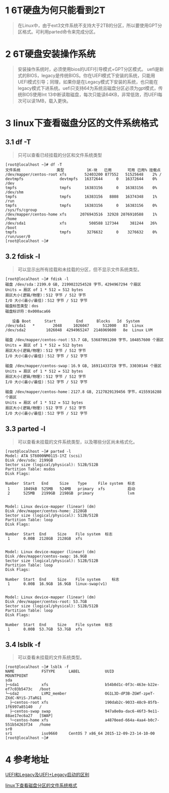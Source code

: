 # 1 6T硬盘为何只能看到2T
> 在Linux中，由于ext3文件系统不支持大于2TB的分区，所以要使用GPT分区格式。可利用parted命令来完成分区。

# 2 6T硬盘安装操作系统
> 安装操作系统时，必须使用bios的UEFI引导模式+GPT分区模式。
> uefi是新式的BIOS，legacy是传统BIOS。你在UEFI模式下安装的系统，只能用UEFI模式引导；同理，如果你是在Legacy模式下安装的系统，也只能在legacy模式下进系统。uefi只支持64为系统且磁盘分区必须为gpt模式，传统BIOS使用Int 13中断读取磁盘，每次只能读64KB，非常低效，而UEFI每次可以读1MB，载入更快。

# 3 linux下查看磁盘分区的文件系统格式
## 3.1 df -T 
> 只可以查看已经挂载的分区和文件系统类型
```
[root@localhost ~]# df -T
文件系统                类型          1K-块   已用       可用 已用% 挂载点
/dev/mapper/centos-root xfs        52403200 877552   51525648    2% /
devtmpfs                devtmpfs   16372644      0   16372644    0% /dev
tmpfs                   tmpfs      16383156      0   16383156    0% /dev/shm
tmpfs                   tmpfs      16383156   8808   16374348    1% /run
tmpfs                   tmpfs      16383156      0   16383156    0% /sys/fs/cgroup
/dev/mapper/centos-home xfs      2076943516  32928 2076910588    1% /home
/dev/sda1               xfs          508588 127344     381244   26% /boot
tmpfs                   tmpfs       3276632      0    3276632    0% /run/user/0
[root@localhost ~]# 
```

## 3.2 fdisk -l
> 可以显示出所有挂载和未挂载的分区，但不显示文件系统类型。
```
[root@localhost ~]# fdisk -l
磁盘 /dev/sda：2199.0 GB, 2199023254528 字节，4294967294 个扇区
Units = 扇区 of 1 * 512 = 512 bytes
扇区大小(逻辑/物理)：512 字节 / 512 字节
I/O 大小(最小/最佳)：512 字节 / 512 字节
磁盘标签类型：dos
磁盘标识符：0x000aca66

   设备 Boot      Start         End      Blocks   Id  System
/dev/sda1   *        2048     1026047      512000   83  Linux
/dev/sda2         1026048  4294965247  2146969600   8e  Linux LVM

磁盘 /dev/mapper/centos-root：53.7 GB, 53687091200 字节，104857600 个扇区
Units = 扇区 of 1 * 512 = 512 bytes
扇区大小(逻辑/物理)：512 字节 / 512 字节
I/O 大小(最小/最佳)：512 字节 / 512 字节

磁盘 /dev/mapper/centos-swap：16.9 GB, 16911433728 字节，33030144 个扇区
Units = 扇区 of 1 * 512 = 512 bytes
扇区大小(逻辑/物理)：512 字节 / 512 字节
I/O 大小(最小/最佳)：512 字节 / 512 字节

磁盘 /dev/mapper/centos-home：2127.8 GB, 2127829139456 字节，4155916288 个扇区
Units = 扇区 of 1 * 512 = 512 bytes
扇区大小(逻辑/物理)：512 字节 / 512 字节
I/O 大小(最小/最佳)：512 字节 / 512 字节
```

## 3.3 parted -l
> 可以查看未挂载的文件系统类型，以及哪些分区尚未格式化。
```
[root@localhost ~]# parted -l 
Model: ATA ST6000NM0115-1YZ (scsi)
Disk /dev/sda: 2199GB
Sector size (logical/physical): 512B/512B
Partition Table: msdos
Disk Flags: 

Number  Start   End     Size    Type     File system  标志
 1      1049kB  525MB   524MB   primary  xfs          启动
 2      525MB   2199GB  2198GB  primary               lvm


Model: Linux device-mapper (linear) (dm)
Disk /dev/mapper/centos-home: 2128GB
Sector size (logical/physical): 512B/512B
Partition Table: loop
Disk Flags: 

Number  Start  End     Size    File system  标志
 1      0.00B  2128GB  2128GB  xfs


Model: Linux device-mapper (linear) (dm)
Disk /dev/mapper/centos-swap: 16.9GB
Sector size (logical/physical): 512B/512B
Partition Table: loop
Disk Flags: 

Number  Start  End     Size    File system     标志
 1      0.00B  16.9GB  16.9GB  linux-swap(v1)


Model: Linux device-mapper (linear) (dm)
Disk /dev/mapper/centos-root: 53.7GB
Sector size (logical/physical): 512B/512B
Partition Table: loop
Disk Flags: 

Number  Start  End     Size    File system  标志
 1      0.00B  53.7GB  53.7GB  xfs
```

## 3.4 lsblk -f
> 可以查看未挂载的文件系统类型。
```
[root@localhost ~]# lsblk -f
NAME            FSTYPE      LABEL           UUID                                   MOUNTPOINT
sda                                                                                
├─sda1          xfs                         b54b0d1c-0f3c-463e-b22e-ef7c03b5473c   /boot
└─sda2          LVM2_member                 OG1L3D-dP3B-ZGWf-zpeT-ZXdC-NYiS-JTaRG1 
  ├─centos-root xfs                         190dab2c-9033-48c9-85fb-1f6997a85140   /
  ├─centos-swap swap                        947a8e0a-dac6-46f3-9e11-88ae17ec6a27   [SWAP]
  └─centos-home xfs                         a4870eed-664a-4aa4-b0c7-551b54263f34   /home
sr0                                                                                
sr1             iso9660     CentOS 7 x86_64 2015-12-09-23-14-10-00                 
[root@localhost ~]# 
```

# 4 参考地址
[UEFI和Legacy及UEFI+Legacy启动的区别](https://www.cnblogs.com/net5x/p/6850801.html)

[linux下查看磁盘分区的文件系统格式](https://www.cnblogs.com/youbiyoufang/p/7607174.html)
